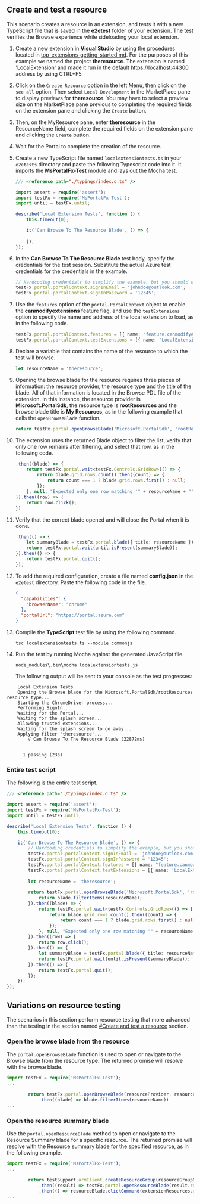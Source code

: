 <a name="create-and-test-a-resource"></a>
## Create and test a resource

This scenario creates a resource in an extension, and tests it with a new TypeScript file that is saved in the **e2etest** folder of your extension. The test verifies the Browse experience while sideloading your local extension.

1. Create a new extension in **Visual Studio** by using the procedures located in [top-extensions-getting-started.md](top-extensions-getting-started.md).  For the purposes of this example we named the project **theresource**. The extension is named  'LocalExtension' and made it run in the default [https://localhost:44300](https://localhost:44300) address by using CTRL+F5.  

1. Click on the `Create Resource` option in the left Menu, then click on the `see all` option. Then select `Local Development` in the MarketPlace pane to display previews for **theresource**.  You may have to select a preview size on the MarketPlace pane previous to completing the required fields on the extension pane and clicking the `Create` button.

1. Then, on the MyResource pane, enter **theresource** in the ResourceName field, complete the required fields on the extension pane and clicking the `Create` button.

1. Wait for the Portal to complete the creation of the resource.

1. Create a new TypeScript file named  `localextensiontests.ts` in your `e2etests` directory and paste the following Typescript code into it. It imports the **MsPortalFx-Test** module and lays out the Mocha test.

	```ts
	/// <reference path="./typings/index.d.ts" />
	
	import assert = require('assert');
	import testFx = require('MsPortalFx-Test');
	import until = testFx.until;
	
	describe('Local Extension Tests', function () {
		this.timeout(0);
	
		it('Can Browse To The Resource Blade', () => {
			
		});
	});
	```

1. In the **Can Browse To The Resource Blade** test body, specify the credentials for the test session.  Substitute the actual Azure test credentials for the credentials in the example.

	```ts
	// Hardcoding credentials to simplify the example, but you should never hardcode credentials
	testFx.portal.portalContext.signInEmail = 'johndoe@outlook.com';
	testFx.portal.portalContext.signInPassword = '12345';
	```

1. Use the `features` option of the `portal.PortalContext` object to enable the **canmodifyextensions** feature flag, and use the `testExtensions` option to specify the name and address of the local extension to load, as in the following code.

	```ts
	testFx.portal.portalContext.features = [{ name: "feature.canmodifyextensions", value: "true" }];
	testFx.portal.portalContext.testExtensions = [{ name: 'LocalExtension', uri: 'https://localhost:44300/' }];
	```

1. Declare a variable that contains the name of the resource to which the test will browse.

	```ts
	let resourceName = 'theresource';
	```

1. Opening the browse blade for the resource requires three pieces of information: the resource provider, the resource type and the title of the blade. All of that information is located in the Browse PDL file of the extension. In this instance, the resource provider is **Microsoft.PortalSdk**, the resource type is **rootResources** and the browse blade title is **My Resources**, as in the following example that calls the `openBrowseBlade` function.

	```ts
	return testFx.portal.openBrowseBlade('Microsoft.PortalSdk', 'rootResources', 'My Resources')
	```

1. The extension uses the returned Blade object to filter the list, verify that only one row remains after filtering, and select that row, as in the following code.
	
	```ts
	.then((blade) => {
        return testFx.portal.wait<testFx.Controls.GridRow>(() => {
            return blade.grid.rows.count().then((count) => {
                return count === 1 ? blade.grid.rows.first() : null;
            });
        }, null, "Expected only one row matching '" + resourceName + "'.");
    }).then((row) => {
        return row.click();				
	})
	```

1. Verify that the correct blade opened and will close the Portal when it is done.

	```ts
	.then(() => {
		let summaryBlade = testFx.portal.blade({ title: resourceName });
		return testFx.portal.wait(until.isPresent(summaryBlade));
	}).then(() => {
		return testFx.portal.quit();
	});
	```


1. To add the required configuration, create a file named **config.json** in the `e2etest` directory. Paste the following code in the file.

	```json
	{
	  "capabilities": {
	    "browserName": "chrome"
	  },
	  "portalUrl": "https://portal.azure.com"
	}
	```		

1. Compile the **TypeScript** test file by using the following command.

    ```tsc localextensiontests.ts --module commonjs```

1. Run the test by running Mocha against the generated JavaScript file.

	```node_modules\.bin\mocha localextensiontests.js```

    The following output will be sent to your console as the test progresses:

```
	Local Extension Tests
	Opening the Browse blade for the Microsoft.PortalSdk/rootResources resource type...
	Starting the ChromeDriver process...
	Performing SignIn...
	Waiting for the Portal...
	Waiting for the splash screen...
	Allowing trusted extensions...
	Waiting for the splash screen to go away...
	Applying filter 'theresource'...
	    √ Can Browse To The Resource Blade (22872ms)
	
	
	  1 passing (23s)

```
<a name="create-and-test-a-resource-entire-test-script"></a>
### Entire test script

The following is the entire test script.

```ts
/// <reference path="./typings/index.d.ts" />

import assert = require('assert');
import testFx = require('MsPortalFx-Test');
import until = testFx.until;

describe('Local Extension Tests', function () {
    this.timeout(0);

    it('Can Browse To The Resource Blade', () => {
        // Hardcoding credentials to simplify the example, but you should never hardcode credentials
        testFx.portal.portalContext.signInEmail = 'johndoe@outlook.com';
        testFx.portal.portalContext.signInPassword = '12345';
        testFx.portal.portalContext.features = [{ name: "feature.canmodifyextensions", value: "true" }];
        testFx.portal.portalContext.testExtensions = [{ name: 'LocalExtension', uri: 'https://localhost:44300/' }];
        
        let resourceName = 'theresource';
        
        return testFx.portal.openBrowseBlade('Microsoft.PortalSdk', 'rootResources', 'My Resources').then((blade) => {
            return blade.filterItems(resourceName);
        }).then((blade) => {
            return testFx.portal.wait<testFx.Controls.GridRow>(() => {
                return blade.grid.rows.count().then((count) => {
                    return count === 1 ? blade.grid.rows.first() : null;
                });
            }, null, "Expected only one row matching '" + resourceName + "'.");
        }).then((row) => {
            return row.click();
        }).then(() => {
            let summaryBlade = testFx.portal.blade({ title: resourceName });
            return testFx.portal.wait(until.isPresent(summaryBlade));
        }).then(() => {
            return testFx.portal.quit();
        });
    });
});
```

<a name="variations-on-resource-testing"></a>
## Variations on resource testing

The scenarios in this section perform resource testing that more advanced than the testing in the 
section named [#Create and test a resource](#create-and-test-a-resource) section.

<a name="variations-on-resource-testing-open-the-browse-blade-from-the-resource"></a>
### Open the browse blade from the resource

The  `portal.openBrowseBlade` function is used to open or navigate to the Browse blade from the resource type. The returned promise will resolve with the browse blade. 

```ts
import testFx = require('MsPortalFx-Test');
...

        return testFx.portal.openBrowseBlade(resourceProvider, resourceType, resourceBladeTitle, 20000)
            .then((blade) => blade.filterItems(resourceName))
...
```

<a name="variations-on-resource-testing-open-the-resource-summary-blade"></a>
### Open the resource summary blade

Use the `portal.openResourceBlade` method to open or navigate to the Resource Summary blade for a specific resource.  The returned promise will resolve with the Resource summary blade for the specified resource, as in the following example.

```ts
import testFx = require('MsPortalFx-Test');
...

        return testSupport.armClient.createResourceGroup(resourceGroupName, locationId)
            .then((result) => testFx.portal.openResourceBlade(result.resourceGroup.id, result.resourceGroup.name, 70000))
            .then(() => resourceBlade.clickCommand(extensionResources.deleteLabel))
...
```


